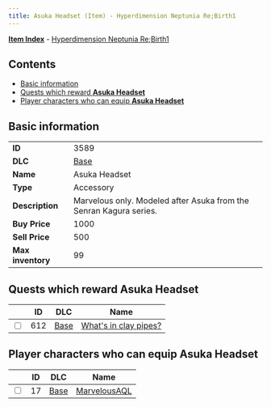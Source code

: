 ```yaml
---
title: Asuka Headset (Item) - Hyperdimension Neptunia Re;Birth1
---
```


[**Item Index**](/neptunia/rb1/item/index.html) - [Hyperdimension Neptunia Re;Birth1](/neptunia/rb1)

## Contents

- [Basic information](#basic-information)
- [Quests which reward **Asuka Headset**](#quests-which-reward-asuka-headset)
- [Player characters who can equip **Asuka Headset**](#player-characters-who-can-equip-asuka-headset)
## Basic information

|   |   |
| -- | -- |
| **ID** | 3589 |
| **DLC** | [Base](/neptunia/rb1/dlc/1-base.html) |
| **Name** | Asuka Headset |
| **Type** | Accessory |
| **Description** | Marvelous only. Modeled after Asuka from the Senran Kagura series. |
| **Buy Price** | 1000 |
| **Sell Price** | 500 |
| **Max inventory** | 99 |


## Quests which reward **Asuka Headset**

|    | ID | DLC | Name |
| -- | -- | --- | ---- |
| <input type="checkbox" id="rb1-quest-1-612" class="trackbox" /> | 612 | [Base](/neptunia/rb1/dlc/1-base.html) | [What's in clay pipes?](/neptunia/rb1/quest/1-612-whats-in-clay-pipes.html) |


## Player characters who can equip **Asuka Headset**

|    | ID | DLC | Name |
| -- | -- | --- | ---- |
| <input type="checkbox" id="rb1-player-1-17" class="trackbox" /> | 17 | [Base](/neptunia/rb1/dlc/1-base.html) | [MarvelousAQL](/neptunia/rb1/player/1-17-marvelousaql.html) |

